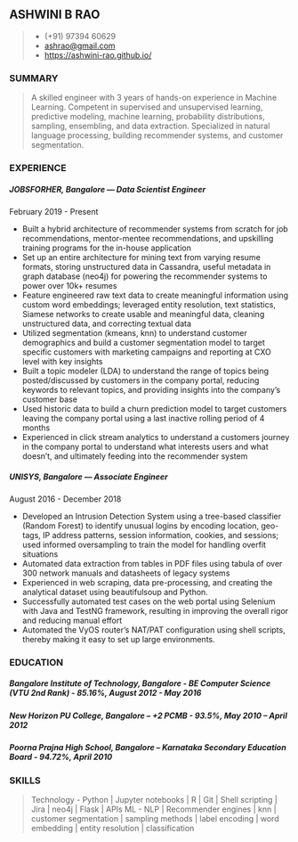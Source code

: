 ## ASHWINI B RAO
> - (+91) 97394 60629
> - ashrao@gmail.com
> - https://ashwini-rao.github.io/ 

### SUMMARY
> A skilled engineer with 3 years of hands-on experience in Machine Learning. Competent in supervised and unsupervised learning, predictive modeling, machine learning, probability distributions, sampling, ensembling, and  data extraction. Specialized in natural language processing, building recommender systems, and customer segmentation.

### EXPERIENCE
##### JOBSFORHER, Bangalore — Data Scientist Engineer
February 2019 - Present

- Built a hybrid architecture of recommender systems from scratch for job recommendations, mentor-mentee recommendations, and upskilling training programs for the in-house application
- Set up an entire architecture for mining text from varying resume formats, storing unstructured data in Cassandra, useful metadata in graph database (neo4j) for powering the recommender systems to power over 10k+ resumes
- Feature engineered raw text data to create meaningful information using custom word embeddings; leveraged entity resolution, text statistics, Siamese networks to create usable and meaningful data, cleaning unstructured data, and correcting textual data
- Utilized segmentation (kmeans, knn) to understand customer demographics and build a customer segmentation model to target specific customers with marketing campaigns and reporting at CXO level with key insights
- Built a topic modeler (LDA) to understand the range of topics being posted/discussed  by customers in the company portal, reducing keywords to relevant topics, and providing insights into the company’s customer base
- Used historic data to build a churn prediction model to target customers leaving the company portal using a last inactive rolling period of 4 months
- Experienced in click stream analytics to understand a customers journey in the company portal to understand what interests users and what doesn’t, and ultimately feeding into the recommender system

##### UNISYS, Bangalore — Associate Engineer
August 2016 - December 2018

- Developed an Intrusion Detection System using a tree-based classifier (Random Forest) to identify unusual logins by encoding location, geo-tags, IP address patterns, session information, cookies, and sessions; used informed oversampling to train the model for handling overfit situations
- Automated data extraction from tables in PDF files using tabula of over 300 network manuals and datasheets of legacy systems
- Experienced in web scraping, data pre-processing, and creating the analytical dataset using beautifulsoup and Python. 
- Successfully automated test cases on the web portal using Selenium with Java and TestNG framework, resulting in improving the overall rigor and reducing manual effort
- Automated the VyOS router’s NAT/PAT configuration using shell scripts, thereby making it easy to set up large environments.

### EDUCATION
##### Bangalore Institute of Technology, Bangalore - BE Computer Science (VTU 2nd Rank) - 85.16%, August 2012 - May 2016
##### New Horizon PU College, Bangalore – +2 PCMB -  93.5%, May 2010 – April 2012
##### Poorna Prajna High School, Bangalore – Karnataka Secondary Education Board - 94.72%, April 2010

### SKILLS

> Technology - Python | Jupyter notebooks | R | Git | Shell scripting | Jira | neo4j | Flask | APIs
> ML - NLP | Recommender engines | knn | customer segmentation | sampling methods | label encoding | word embedding | entity resolution | classification
